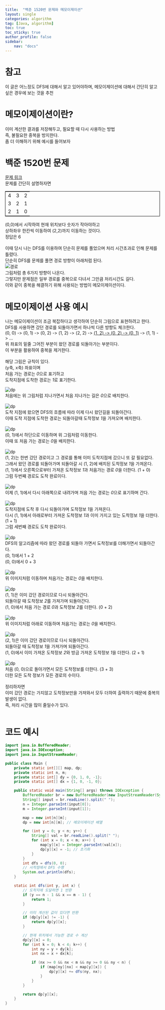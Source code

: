 ```yaml
---
title:  "백준 1520번 문제와 메모이제이션"
layout: single
categories: algorithm
tag: [Java, algorithm]
toc: true
toc_sticky: true
author_profile: false
sidebar:
    nav: "docs"
---
```

# 참고
이 글은 어느정도 DFS에 대해서 알고 있어야하며, 메모이제이션에 대해서 간단히 알고 싶은 경우에 보는 것을 추천

# 메모이제이션이란?
이미 계산한 결과를 저장해두고, 필요할 때 다시 사용하는 방법  
즉, 불필요한 중복을 방지한다.  
좀 더 이해하기 위해 예시를 들어보자  

# 백준 1520번 문제
[문제 링크](https://www.acmicpc.net/problem/1520)  
문제를 간단히 설명하자면  
<table style="border: 1px solid black; text-align: center;">
  <tr>
    <td>4</td>
    <td>3</td>
    <td>2</td>
  </tr>
  <tr>
    <td>3</td>
    <td>2</td>
    <td>1</td>
  </tr>
  <tr>
    <td>2</td>
    <td>1</td>
    <td>0</td>
  </tr>
</table>

(0,0)에서 시작하여 현재 위치보다 숫자가 작아야하고  
상하좌우 한칸씩 이동하여 (2,2)까지 이동하는 것이다.  
정답은 6  
<br/>
이때 당시 나는 DFS를 이용하여 단순히 문제를 풀었으며 처리 시간초과로 인해 문제를 틀렸다.  
단순히 DFS를 문제를 풀면 경로 방향이 아래처럼 된다.  
![경로](/assets/images/dp/dfs.PNG)  
그림처럼 총 6가지 방향이 나온다.  
그렇지만 문제점은 일부 경로를 중복으로 다녀서 그만큼 처리시간도 길다.  
이와 같이 중복을 해결하기 위해 사용되는 방법이 메모이제이션이다.  

# 메모이제이션 사용 예시
나는 메모이제이션이 조금 복잡하다고 생각하여 단순히 그림으로 표현하려고 한다.  
DFS를 사용하면 갔던 경로를 되돌아가면서 하나씩 다른 방향도 체크한다.  
(0, 0) -> (0, 1) -> (0, 2) -> (1, 2) -> (2, 2) -> <u>(1, 2) -> (0, 2) -> (0, 1)</u> -> (1, 1) -> ...  
위 좌표의 밑줄 그어진 부분이 왔던 경로를 되돌아가는 부분이다.  
이 부분을 활용하여 중복을 제거한다.  
<br/>
해당 그림은 규칙이 있다.  
(y축, x축) 좌표이며  
처음 가는 경로는 *0*으로 표기하고  
도착지점에 도착한 경로는 *1*로 표기한다.  

![dp](/assets/images/dp/dp1.PNG)  
처음에는 위 그림처럼 지나가면서 처음 지나가는 길은 *0*으로 배치한다.  
<br/>
![dp](/assets/images/dp/dp2.PNG)  
도착 지점에 왔으면 DFS의 흐름에 따라 이제 다시 왔던길을 되돌아간다.  
이때 도착 지점에 도착한 경로는 되돌아갈때 도착정보 *1*을 가져오며 배치한다. 
<br/>  
![dp](/assets/images/dp/dp3.PNG)  
(0, 1)에서 하단으로 이동하며 위 그림처럼 이동한다.  
이때 또 처음 가는 경로는 *0*을 배치한다.  
<br/>
![dp](/assets/images/dp/dp4.PNG)  
(1, 2)는 한번 갔던 경로이고 그 경로를 통해 이미 도착지점에 갔으니 또 갈 필요없다.  
그래서 왔던 경로를 되돌아가며 되돌아갈 시 (1, 2)에 배치된 도착정보 *1*을 가져온다.  
(1, 1)에서 오른쪽으로부터 가져온 도착정보 *1*과 처음가는 경로 *0*을 더한다. (1 + 0)  
그럼 두번째 경로도 도착 완료이다.  
<br/>
![dp](/assets/images/dp/dp5.PNG)  
이제 (1, 1)에서 다시 아래쪽으로 내려가며 처음 가는 경로는 *0*으로 표기하며 간다.  
<br/>
![dp](/assets/images/dp/dp6.PNG)  
도착지점에 도착 후 다시 되돌아가며 도착정보 *1*을 가져온다.  
다시 (1, 1)에서 아래로부터 가져온 도착정보 *1*과 이미 가지고 있는 도착정보 *1*을 더한다. (1 + 1)  
그럼 세번째 경로도 도착 완료이다.  
<br/>
![dp](/assets/images/dp/dp7.PNG)  
DFS의 알고리즘에 따라 왔던 경로를 되돌아 가면서 도착정보를 더해가면서 되돌아간다.  
(0, 1)에서 1 + 2  
(0, 0)에서 0 + 3  
<br/>
![dp](/assets/images/dp/dp8.PNG)  
위 이미지처럼 이동하며 처음가는 경로는 *0*을 배치한다.  
<br/>
![dp](/assets/images/dp/dp9.PNG)  
(1, 1)은 이미 갔던 경로이므로 다시 되돌아간다.  
되돌아갈 때 도착정보 *2*를 가져가며 되돌아간다.  
(1, 0)에서 처음 가는 경로 *0*과 도착정보 *2*를 더한다. (0 + 2)  
<br/>
![dp](/assets/images/dp/dp10.PNG)  
위 이미지처럼 아래로 이동하며 처음가는 경로는 *0*을 배치한다.  
<br/>
![dp](/assets/images/dp/dp11.PNG)  
(2, 1)은 이미 갔던 경로이므로 다시 되돌아간다.  
되돌아갈 때 도착정보 *1*을 가져가며 되돌아간다.  
(1, 0)에서 이미 가져온 도착정보 *2*와 방금 가져온 도착정보 *1*을 더한다. (2 + 1)  
<br/>
![dp](/assets/images/dp/dp12.PNG)  
처음 (0, 0)으로 돌아가면서 모든 도착정보를 더한다. (3 + 3)  
더한 모든 도착 정보가 모든 경로의 수이다.  
<br/>
정리하자면  
이미 갔던 경로는 가지않고 도착정보만을 가져와서 모두 더하여 출력하기 때문에 중복의 발생이 없다.  
즉, 처리 시간을 많이 줄일수가 있다.  
<br/>
# 코드 예시
```java
import java.io.BufferedReader;
import java.io.IOException;
import java.io.InputStreamReader;

public class Main {
    private static int[][] map, dp;
    private static int n, m;
    private static int[] dy = {0, 1, 0, -1};
    private static int[] dx = {1, 0, -1, 0};

    public static void main(String[] args) throws IOException {
        BufferedReader br = new BufferedReader(new InputStreamReader(System.in));
        String[] input = br.readLine().split(" ");
        n = Integer.parseInt(input[0]);
        m = Integer.parseInt(input[1]);

        map = new int[n][m];
        dp = new int[n][m]; // 메모이제이션 배열

        for (int y = 0; y < n; y++) {
            String[] val = br.readLine().split(" ");
            for (int x = 0; x < m; x++) {
                map[y][x] = Integer.parseInt(val[x]);
                dp[y][x] = -1; // 초기화
            }
        }
        int dfs = dfs(0, 0);
        // 시작점에서 DFS 수행
        System.out.println(dfs);
    }

    static int dfs(int y, int x) {
        // 도착지에 도달하면 1 반환
        if (y == n - 1 && x == m - 1) {
            return 1;
        }

        // 이미 계산된 값이 있다면 반환
        if (dp[y][x] != -1) {
            return dp[y][x];
        }

        // 현재 위치에서 가능한 경로 수 계산
        dp[y][x] = 0;
        for (int k = 0; k < 4; k++) {
            int ny = y + dy[k];
            int nx = x + dx[k];

            if (nx >= 0 && nx < m && ny >= 0 && ny < n) {
                if (map[ny][nx] < map[y][x]) {
                    dp[y][x] += dfs(ny, nx);
                }
            }
        }

        return dp[y][x];
    }
}
```
